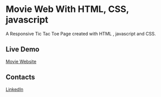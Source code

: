 # Movie Web With HTML, CSS, javascript

A Responsive Tic Tac Toe Page created with HTML , javascript and CSS.

## Live Demo 
<a href='https://yafet-123.github.io/movie-web-with-js/' target="_blank">Movie Website</a>

## Contacts
<a href="https://www.linkedin.com/in/yafet-addisu-525107249/" target="_blank"></i>LinkedIn</a>
